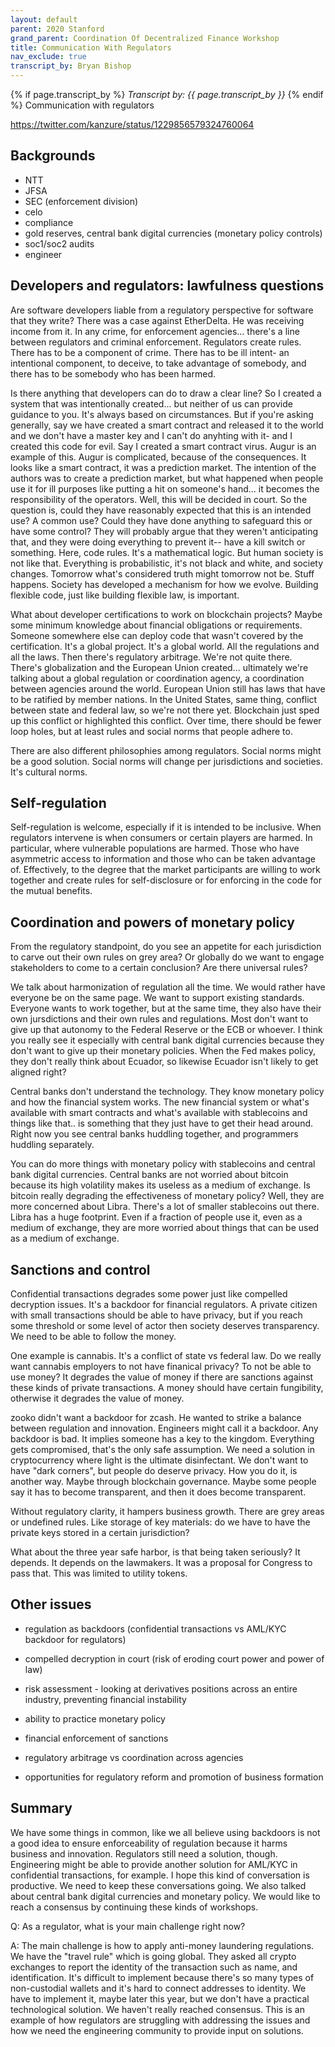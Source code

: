 ```yaml
---
layout: default
parent: 2020 Stanford
grand_parent: Coordination Of Decentralized Finance Workshop
title: Communication With Regulators
nav_exclude: true
transcript_by: Bryan Bishop
---
```


{% if page.transcript_by %} <i>Transcript by:
{{ page.transcript_by }}</i> {% endif %} Communication with regulators

<https://twitter.com/kanzure/status/1229856579324760064>

## Backgrounds

- NTT
- JFSA
- SEC (enforcement division)
- celo
- compliance
- gold reserves, central bank digital currencies (monetary policy
  controls)
- soc1/soc2 audits
- engineer

## Developers and regulators: lawfulness questions

Are software developers liable from a regulatory perspective for
software that they write? There was a case against EtherDelta. He was
receiving income from it. In any crime, for enforcement agencies...
there's a line between regulators and criminal enforcement. Regulators
create rules. There has to be a component of crime. There has to be ill
intent- an intentional component, to deceive, to take advantage of
somebody, and there has to be somebody who has been harmed.

Is there anything that developers can do to draw a clear line? So I
created a system that was intentionally created... but neither of us can
provide guidance to you. It's always based on circumstances. But if
you're asking generally, say we have created a smart contract and
released it to the world and we don't have a master key and I can't do
anyhting with it- and I created this code for evil. Say I created a
smart contract virus. Augur is an example of this. Augur is complicated,
because of the consequences. It looks like a smart contract, it was a
prediction market. The intention of the authors was to create a
prediction market, but what happened when people use it for ill purposes
like putting a hit on someone's hand... it becomes the responsibility of
the operators. Well, this will be decided in court. So the question is,
could they have reasonably expected that this is an intended use? A
common use? Could they have done anything to safeguard this or have some
control? They will probably argue that they weren't anticipating that,
and they were doing everything to prevent it-- have a kill switch or
something. Here, code rules. It's a mathematical logic. But human
society is not like that. Everything is probabilistic, it's not black
and white, and society changes. Tomorrow what's considered truth might
tomorrow not be. Stuff happens. Society has developed a mechanism for
how we evolve. Building flexible code, just like building flexible law,
is important.

What about developer certifications to work on blockchain projects?
Maybe some minimum knowledge about financial obligations or
requirements. Someone somewhere else can deploy code that wasn't covered
by the certification. It's a global project. It's a global world. All
the regulations and all the laws. Then there's regulatory arbitrage.
We're not quite there. There's globalization and the European Union
created... ultimately we're talking about a global regulation or
coordination agency, a coordination between agencies around the world.
European Union still has laws that have to be ratified by member
nations. In the United States, same thing, conflict between state and
federal law, so we're not there yet. Blockchain just sped up this
conflict or highlighted this conflict. Over time, there should be fewer
loop holes, but at least rules and social norms that people adhere to.

There are also different philosophies among regulators. Social norms
might be a good solution. Social norms will change per jurisdictions and
societies. It's cultural norms.

## Self-regulation

Self-regulation is welcome, especially if it is intended to be
inclusive. When regulators intervene is when consumers or certain
players are harmed. In particular, where vulnerable populations are
harmed. Those who have asymmetric access to information and those who
can be taken advantage of. Effectively, to the degree that the market
participants are willing to work together and create rules for
self-disclosure or for enforcing in the code for the mutual benefits.

## Coordination and powers of monetary policy

From the regulatory standpoint, do you see an appetite for each
jurisdiction to carve out their own rules on grey area? Or globally do
we want to engage stakeholders to come to a certain conclusion? Are
there universal rules?

We talk about harmonization of regulation all the time. We would rather
have everyone be on the same page. We want to support existing
standards. Everyone wants to work together, but at the same time, they
also have their own jursdictions and their own rules and regulations.
Most don't want to give up that autonomy to the Federal Reserve or the
ECB or whoever. I think you really see it especially with central bank
digital currencies because they don't want to give up their monetary
policies. When the Fed makes policy, they don't really think about
Ecuador, so likewise Ecuador isn't likely to get aligned right?

Central banks don't understand the technology. They know monetary policy
and how the financial system works. The new financial system or what's
available with smart contracts and what's available with stablecoins and
things like that.. is something that they just have to get their head
around. Right now you see central banks huddling together, and
programmers huddling separately.

You can do more things with monetary policy with stablecoins and central
bank digital currencies. Central banks are not worried about bitcoin
because its high volatility makes its useless as a medium of exchange.
Is bitcoin really degrading the effectiveness of monetary policy? Well,
they are more concerned about Libra. There's a lot of smaller
stablecoins out there. Libra has a huge footprint. Even if a fraction of
people use it, even as a medium of exchange, they are more worried about
things that can be used as a medium of exchange.

## Sanctions and control

Confidential transactions degrades some power just like compelled
decryption issues. It's a backdoor for financial regulators. A private
citizen with small transactions should be able to have privacy, but if
you reach some threshold or some level of actor then society deserves
transparency. We need to be able to follow the money.

One example is cannabis. It's a conflict of state vs federal law. Do we
really want cannabis employers to not have finanical privacy? To not be
able to use money? It degrades the value of money if there are sanctions
against these kinds of private transactions. A money should have certain
fungibility, otherwise it degrades the value of money.

zooko didn't want a backdoor for zcash. He wanted to strike a balance
between regulation and innovation. Engineers might call it a backdoor.
Any backdoor is bad. It implies someone has a key to the kingdom.
Everything gets compromised, that's the only safe assumption. We need a
solution in cryptocurrency where light is the ultimate disinfectant. We
don't want to have "dark corners", but people do deserve privacy. How
you do it, is another way. Maybe through blockchain governance. Maybe
some people say it has to become transparent, and then it does become
transparent.

Without regulatory clarity, it hampers business growth. There are grey
areas or undefined rules. Like storage of key materials: do we have to
have the private keys stored in a certain jurisdiction?

What about the three year safe harbor, is that being taken seriously? It
depends. It depends on the lawmakers. It was a proposal for Congress to
pass that. This was limited to utility tokens.

## Other issues

- regulation as backdoors (confidential transactions vs AML/KYC backdoor
  for regulators)
- compelled decryption in court (risk of eroding court power and power
  of law)
- risk assessment - looking at derivatives positions across an entire
  industry, preventing financial instability
- ability to practice monetary policy
- financial enforcement of sanctions

- regulatory arbitrage vs coordination across agencies
- opportunities for regulatory reform and promotion of business
  formation

## Summary

We have some things in common, like we all believe using backdoors is
not a good idea to ensure enforceability of regulation because it harms
business and innovation. Regulators still need a solution, though.
Engineering might be able to provide another solution for AML/KYC in
confidential transactions, for example. I hope this kind of conversation
is productive. We need to keep these conversations going. We also talked
about central bank digital currencies and monetary policy. We would like
to reach a consensus by continuing these kinds of workshops.

Q: As a regulator, what is your main challenge right now?

A: The main challenge is how to apply anti-money laundering regulations.
We have the "travel rule" which is going global. They asked all crypto
exchanges to report the identity of the transaction such as name, and
identification. It's difficult to implement because there's so many
types of non-custodial wallets and it's hard to connect addresses to
identity. We have to implement it, maybe later this year, but we don't
have a practical technological solution. We haven't really reached
consensus. This is an example of how regulators are struggling with
addressing the issues and how we need the engineering community to
provide input on solutions.
